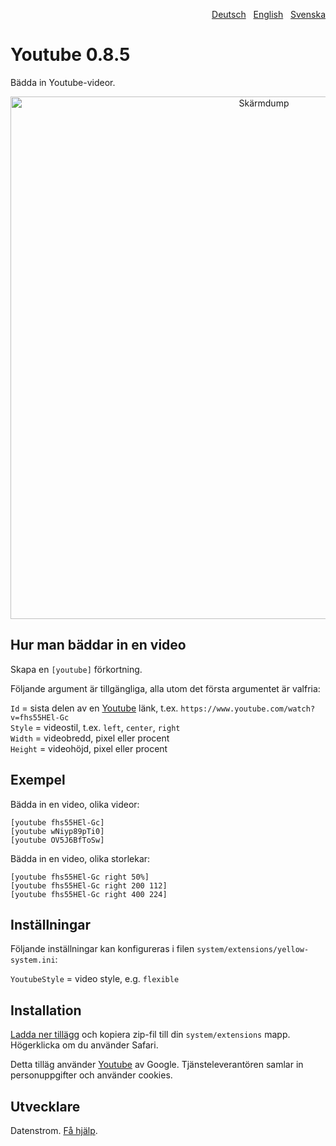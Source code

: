 <p align="right"><a href="README-de.md">Deutsch</a> &nbsp; <a href="README.md">English</a> &nbsp; <a href="README-sv.md">Svenska</a></p>

# Youtube 0.8.5

Bädda in Youtube-videor.

<p align="center"><img src="youtube-screenshot.png?raw=true" width="795" height="836" alt="Skärmdump"></p>

## Hur man bäddar in en video

Skapa en `[youtube]` förkortning.

Följande argument är tillgängliga, alla utom det första argumentet är valfria:

`Id` = sista delen av en [Youtube](https://www.youtube.com) länk, t.ex. `https://www.youtube.com/watch?v=fhs55HEl-Gc`  
`Style` = videostil, t.ex. `left`, `center`, `right`  
`Width` = videobredd, pixel eller procent  
`Height` = videohöjd, pixel eller procent  
 
## Exempel

Bädda in en video, olika videor:

    [youtube fhs55HEl-Gc]
    [youtube wNiyp89pTi0]
    [youtube OV5J6BfToSw]

Bädda in en video, olika storlekar:

    [youtube fhs55HEl-Gc right 50%]
    [youtube fhs55HEl-Gc right 200 112]
    [youtube fhs55HEl-Gc right 400 224]

## Inställningar

Följande inställningar kan konfigureras i filen `system/extensions/yellow-system.ini`:

`YoutubeStyle` = video style, e.g. `flexible`  

## Installation

[Ladda ner tillägg](https://github.com/datenstrom/yellow-extensions/raw/master/zip/youtube.zip) och kopiera zip-fil till din `system/extensions` mapp. Högerklicka om du använder Safari.

Detta tilläg använder [Youtube](https://www.youtube.com) av Google. Tjänsteleverantören samlar in personuppgifter och använder cookies.

## Utvecklare

Datenstrom. [Få hjälp](https://datenstrom.se/sv/yellow/help/).
